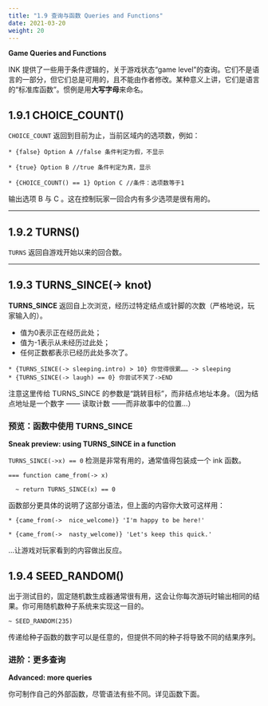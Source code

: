 ```yaml
---
title: "1.9 查询与函数 Queries and Functions"
date: 2021-03-20
weight: 20
---
```


**Game Queries and Functions**

INK 提供了一些用于条件逻辑的，关于游戏状态“game level”的查询。它们不是语言的一部分，但它们总是可用的，且不能由作者修改。某种意义上讲，它们是语言的“标准库函数”。惯例是用**大写字母**来命名。

## 1.9.1 CHOICE_COUNT()

`CHOICE_COUNT` 返回到目前为止，当前区域内的选项数，例如：

```
* {false} Option A //false 条件判定为假，不显示

* {true} Option B //true 条件判定为真，显示

* {CHOICE_COUNT() == 1} Option C //条件：选项数等于1
```

输出选项 B 与 C 。这在控制玩家一回合内有多少选项是很有用的。

---

## 1.9.2 TURNS()

`TURNS` 返回自游戏开始以来的回合数。

---

## 1.9.3 TURNS_SINCE(-> knot)

**TURNS_SINCE** 返回自上次浏览，经历过特定结点或针脚的次数（严格地说，玩家输入的）。

- 值为0表示正在经历此处；
- 值为-1表示从未经历过此处；
- 任何正数都表示已经历此处多次了。

```
* {TURNS_SINCE(-> sleeping.intro) > 10} 你觉得很累…… -> sleeping 
* {TURNS_SINCE(-> laugh) == 0} 你尝试不笑了->END
```

注意这里传给 TURNS_SINCE 的参数是“跳转目标”，而非结点地址本身。（因为结点地址是一个数字 —— 读取计数 ——而非故事中的位置…）

### 预览：函数中使用 TURNS_SINCE

**Sneak preview: using TURNS_SINCE in a function**

`TURNS_SINCE(->x) == 0` 检测是非常有用的，通常值得包装成一个 ink 函数。

```
=== function came_from(-> x) 

  ~ return TURNS_SINCE(x) == 0
```

函数部分更具体的说明了这部分语法，但上面的内容你大致可这样用：

```
* {came_from(->  nice_welcome)} 'I'm happy to be here!' 

* {came_from(->  nasty_welcome)} 'Let's keep this quick.'
```

…让游戏对玩家看到的内容做出反应。

## 1.9.4 SEED_RANDOM()

出于测试目的，固定随机数生成器通常很有用，这会让你每次游玩时输出相同的结果。你可用随机数种子系统来实现这一目的。

```
~ SEED_RANDOM(235)
```

传递给种子函数的数字可以是任意的，但提供不同的种子将导致不同的结果序列。

### 进阶：更多查询

**Advanced: more queries**

你可制作自己的外部函数，尽管语法有些不同。详见函数下面。